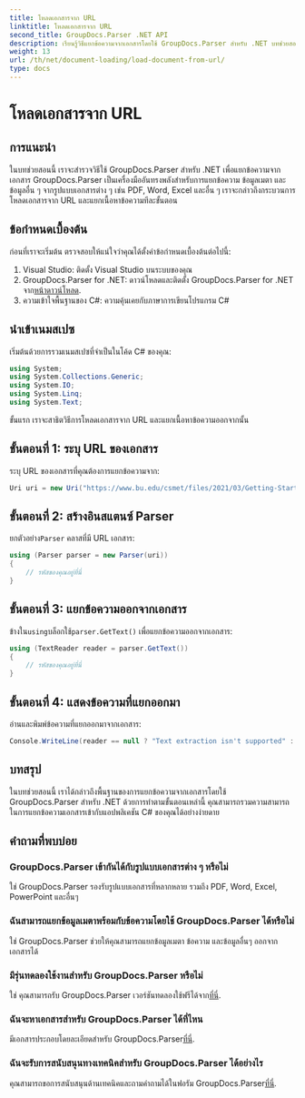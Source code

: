 ```yaml
---
title: โหลดเอกสารจาก URL
linktitle: โหลดเอกสารจาก URL
second_title: GroupDocs.Parser .NET API
description: เรียนรู้วิธีแยกข้อความจากเอกสารโดยใช้ GroupDocs.Parser สำหรับ .NET บทช่วยสอนนี้ครอบคลุมถึงการโหลดเอกสารจาก URL และการแยกข้อความทีละขั้นตอน
weight: 13
url: /th/net/document-loading/load-document-from-url/
type: docs
---
```

# โหลดเอกสารจาก URL

## การแนะนำ
ในบทช่วยสอนนี้ เราจะสำรวจวิธีใช้ GroupDocs.Parser สำหรับ .NET เพื่อแยกข้อความจากเอกสาร GroupDocs.Parser เป็นเครื่องมืออันทรงพลังสำหรับการแยกข้อความ ข้อมูลเมตา และข้อมูลอื่น ๆ จากรูปแบบเอกสารต่าง ๆ เช่น PDF, Word, Excel และอื่น ๆ เราจะกล่าวถึงกระบวนการโหลดเอกสารจาก URL และแยกเนื้อหาข้อความทีละขั้นตอน
## ข้อกำหนดเบื้องต้น
ก่อนที่เราจะเริ่มต้น ตรวจสอบให้แน่ใจว่าคุณได้ตั้งค่าข้อกำหนดเบื้องต้นต่อไปนี้:
1. Visual Studio: ติดตั้ง Visual Studio บนระบบของคุณ
2.  GroupDocs.Parser for .NET: ดาวน์โหลดและติดตั้ง GroupDocs.Parser for .NET จาก[หน้าดาวน์โหลด](https://releases.groupdocs.com/parser/net/).
3. ความเข้าใจพื้นฐานของ C#: ความคุ้นเคยกับภาษาการเขียนโปรแกรม C#

## นำเข้าเนมสเปซ
เริ่มต้นด้วยการรวมเนมสเปซที่จำเป็นในโค้ด C# ของคุณ:
```csharp
using System;
using System.Collections.Generic;
using System.IO;
using System.Linq;
using System.Text;
```

ขั้นแรก เราจะสาธิตวิธีการโหลดเอกสารจาก URL และแยกเนื้อหาข้อความออกจากนั้น
## ขั้นตอนที่ 1: ระบุ URL ของเอกสาร
ระบุ URL ของเอกสารที่คุณต้องการแยกข้อความจาก:
```csharp
Uri uri = new Uri("https://www.bu.edu/csmet/files/2021/03/Getting-Started-with-SQLite.pdf");
```
## ขั้นตอนที่ 2: สร้างอินสแตนซ์ Parser
 ยกตัวอย่าง`Parser` คลาสที่มี URL เอกสาร:
```csharp
using (Parser parser = new Parser(uri))
{
    // รหัสของคุณอยู่ที่นี่
}
```
## ขั้นตอนที่ 3: แยกข้อความออกจากเอกสาร
 ข้างใน`using`บล็อกใช้`parser.GetText()` เพื่อแยกข้อความออกจากเอกสาร:
```csharp
using (TextReader reader = parser.GetText())
{
    // รหัสของคุณอยู่ที่นี่
}
```
## ขั้นตอนที่ 4: แสดงข้อความที่แยกออกมา
อ่านและพิมพ์ข้อความที่แยกออกมาจากเอกสาร:
```csharp
Console.WriteLine(reader == null ? "Text extraction isn't supported" : reader.ReadToEnd());
```

## บทสรุป
ในบทช่วยสอนนี้ เราได้กล่าวถึงพื้นฐานของการแยกข้อความจากเอกสารโดยใช้ GroupDocs.Parser สำหรับ .NET ด้วยการทำตามขั้นตอนเหล่านี้ คุณสามารถรวมความสามารถในการแยกข้อความเอกสารเข้ากับแอปพลิเคชัน C# ของคุณได้อย่างง่ายดาย

## คำถามที่พบบ่อย
### GroupDocs.Parser เข้ากันได้กับรูปแบบเอกสารต่าง ๆ หรือไม่
ใช่ GroupDocs.Parser รองรับรูปแบบเอกสารที่หลากหลาย รวมถึง PDF, Word, Excel, PowerPoint และอื่นๆ
### ฉันสามารถแยกข้อมูลเมตาพร้อมกับข้อความโดยใช้ GroupDocs.Parser ได้หรือไม่
ใช่ GroupDocs.Parser ช่วยให้คุณสามารถแยกข้อมูลเมตา ข้อความ และข้อมูลอื่นๆ ออกจากเอกสารได้
### มีรุ่นทดลองใช้งานสำหรับ GroupDocs.Parser หรือไม่
 ใช่ คุณสามารถรับ GroupDocs.Parser เวอร์ชันทดลองใช้ฟรีได้จาก[ที่นี่](https://releases.groupdocs.com/).
### ฉันจะหาเอกสารสำหรับ GroupDocs.Parser ได้ที่ไหน
 มีเอกสารประกอบโดยละเอียดสำหรับ GroupDocs.Parser[ที่นี่](https://tutorials.groupdocs.com/parser/net/).
### ฉันจะรับการสนับสนุนทางเทคนิคสำหรับ GroupDocs.Parser ได้อย่างไร
คุณสามารถขอการสนับสนุนด้านเทคนิคและถามคำถามได้ในฟอรัม GroupDocs.Parser[ที่นี่](https://forum.groupdocs.com/c/parser/17).